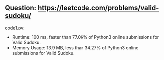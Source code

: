 ## Question: https://leetcode.com/problems/valid-sudoku/

code1.py:
* Runtime: 100 ms, faster than 77.06% of Python3 online submissions for Valid Sudoku.
* Memory Usage: 13.9 MB, less than 34.27% of Python3 online submissions for Valid Sudoku.